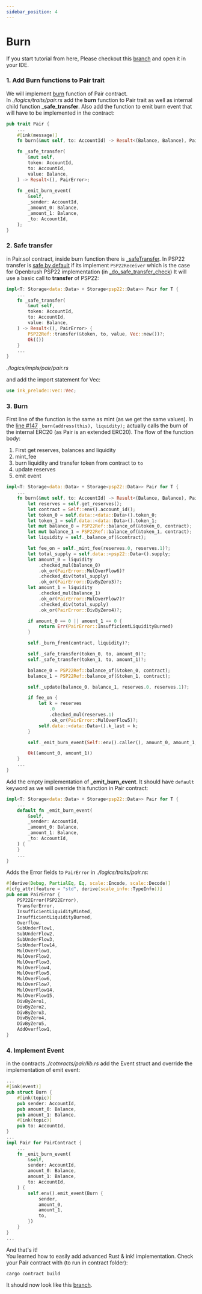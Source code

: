 ```yaml
---
sidebar_position: 4
---
```


# Burn

If you start tutorial from here, Please checkout this [branch](https://github.com/AstarNetwork/wasm-tutorial-dex/tree/tutorial/storage-end) and open it in your IDE.

### 1. Add Burn functions to Pair trait


We will implement [burn](https://github.com/Uniswap/v2-core/blob/ee547b17853e71ed4e0101ccfd52e70d5acded58/contracts/UniswapV2Pair.sol#L134) function of Pair contract.   
In *./logics/traits/pair.rs* add the **burn** function to Pair trait as well as internal child function **_safe_transfer**.
Also add the function to emit burn event that will have to be implemented in the contract:

```rust
pub trait Pair {
    ...
    #[ink(message)]
    fn burn(&mut self, to: AccountId) -> Result<(Balance, Balance), PairError>;

    fn _safe_transfer(
        &mut self,
        token: AccountId,
        to: AccountId,
        value: Balance,
    ) -> Result<(), PairError>;
    
    fn _emit_burn_event(
        &self,
        _sender: AccountId,
        _amount_0: Balance,
        _amount_1: Balance,
        _to: AccountId,
    );
}
```

### 2. Safe transfer

in Pair.sol contract, inside burn function there is [_safeTransfer](https://github.com/Uniswap/v2-core/blob/ee547b17853e71ed4e0101ccfd52e70d5acded58/contracts/UniswapV2Pair.sol#L148). In PSP22 transfer is [safe by default](https://github.com/w3f/PSPs/blob/master/PSPs/psp-22.md#psp22receiver) if its implement `PSP22Receiver` which is the case for Openbrush PSP22 implementation (in [_do_safe_transfer_check](https://github.com/Supercolony-net/openbrush-contracts/blob/e366f6ff1e5892c6a624833dd337a6da16a06baa/contracts/src/token/psp22/psp22.rs#L172))
It will use a basic call to **transfer** of PSP22:
```rust
impl<T: Storage<data::Data> + Storage<psp22::Data>> Pair for T {
    ...
    fn _safe_transfer(
        &mut self,
        token: AccountId,
        to: AccountId,
        value: Balance,
    ) -> Result<(), PairError> {
        PSP22Ref::transfer(&token, to, value, Vec::new())?;
        Ok(())
    }
    ...
}
```
*./logics/impls/pair/pair.rs*

and add the import statement for Vec:
```rust
use ink_prelude::vec::Vec;
```

### 3. Burn

First line of the function is the same as mint (as we get the same values). 
In the [line #147](https://github.com/Uniswap/v2-core/blob/ee547b17853e71ed4e0101ccfd52e70d5acded58/contracts/UniswapV2Pair.sol#L147) `_burn(address(this), liquidity);` actually calls the burn of the internal ERC20 (as Pair is an extended ERC20).
The flow of the function body:
1. First get reserves, balances and liquidity
2. mint_fee
3. burn liquidity and transfer token from contract to `to`
4. update reserves
5. emit event

```rust
impl<T: Storage<data::Data> + Storage<psp22::Data>> Pair for T {
    ...
    fn burn(&mut self, to: AccountId) -> Result<(Balance, Balance), PairError> {
        let reserves = self.get_reserves();
        let contract = Self::env().account_id();
        let token_0 = self.data::<data::Data>().token_0;
        let token_1 = self.data::<data::Data>().token_1;
        let mut balance_0 = PSP22Ref::balance_of(&token_0, contract);
        let mut balance_1 = PSP22Ref::balance_of(&token_1, contract);
        let liquidity = self._balance_of(&contract);

        let fee_on = self._mint_fee(reserves.0, reserves.1)?;
        let total_supply = self.data::<psp22::Data>().supply;
        let amount_0 = liquidity
            .checked_mul(balance_0)
            .ok_or(PairError::MulOverFlow6)?
            .checked_div(total_supply)
            .ok_or(PairError::DivByZero3)?;
        let amount_1 = liquidity
            .checked_mul(balance_1)
            .ok_or(PairError::MulOverFlow7)?
            .checked_div(total_supply)
            .ok_or(PairError::DivByZero4)?;

        if amount_0 == 0 || amount_1 == 0 {
            return Err(PairError::InsufficientLiquidityBurned)
        }

        self._burn_from(contract, liquidity)?;

        self._safe_transfer(token_0, to, amount_0)?;
        self._safe_transfer(token_1, to, amount_1)?;

        balance_0 = PSP22Ref::balance_of(&token_0, contract);
        balance_1 = PSP22Ref::balance_of(&token_1, contract);

        self._update(balance_0, balance_1, reserves.0, reserves.1)?;

        if fee_on {
            let k = reserves
                .0
                .checked_mul(reserves.1)
                .ok_or(PairError::MulOverFlow5)?;
            self.data::<data::Data>().k_last = k;
        }

        self._emit_burn_event(Self::env().caller(), amount_0, amount_1, to);

        Ok((amount_0, amount_1))
    }
    ...
}
```

Add the empty implementation of **_emit_burn_event**. It should have `default` keyword as we will override this function in Pair contract:
```rust
impl<T: Storage<data::Data> + Storage<psp22::Data>> Pair for T {
    ...
    default fn _emit_burn_event(
        &self,
        _sender: AccountId,
        _amount_0: Balance,
        _amount_1: Balance,
        _to: AccountId,
    ) {
    }
    ...
}
```

Adds the Error fields to `PairError` in *./logics/traits/pair.rs*:
```rust
#[derive(Debug, PartialEq, Eq, scale::Encode, scale::Decode)]
#[cfg_attr(feature = "std", derive(scale_info::TypeInfo))]
pub enum PairError {
    PSP22Error(PSP22Error),
    TransferError,
    InsufficientLiquidityMinted,
    InsufficientLiquidityBurned,
    Overflow,
    SubUnderFlow1,
    SubUnderFlow2,
    SubUnderFlow3,
    SubUnderFlow14,
    MulOverFlow1,
    MulOverFlow2,
    MulOverFlow3,
    MulOverFlow4,
    MulOverFlow5,
    MulOverFlow6,
    MulOverFlow7,
    MulOverFlow14,
    MulOverFlow15,
    DivByZero1,
    DivByZero2,
    DivByZero3,
    DivByZero4,
    DivByZero5,
    AddOverflow1,
}
```

### 4. Implement Event

in the contracts *./cotnracts/pair/lib.rs* add the Event struct and override the implementation of emit event:
```rust
...
#[ink(event)]
pub struct Burn {
    #[ink(topic)]
    pub sender: AccountId,
    pub amount_0: Balance,
    pub amount_1: Balance,
    #[ink(topic)]
    pub to: AccountId,
}
...
impl Pair for PairContract {
    ...
    fn _emit_burn_event(
        &self,
        sender: AccountId,
        amount_0: Balance,
        amount_1: Balance,
        to: AccountId,
    ) {
        self.env().emit_event(Burn {
            sender,
            amount_0,
            amount_1,
            to,
        })
    }
}
...
```

And that's it!    
You learned how to easily add advanced Rust & ink! implementation.
Check your Pair contract with (to run in contract folder):
```console
cargo contract build
```
It should now look like this [branch](https://github.com/AstarNetwork/wasm-tutorial-dex/tree/tutorial/burn_end).
